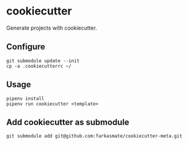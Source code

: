 # cookiecutter

Generate projects with cookiecutter.

## Configure

```
git submodule update --init
cp -a .cookiecutterrc ~/
```

## Usage

```
pipenv install
pipenv run cookiecutter <template>
```

## Add cookiecutter as submodule

```
git submodule add git@github.com:farkasmate/cookiecutter-meta.git
```
